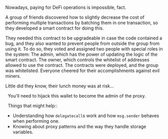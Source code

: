 Nowadays, paying for DeFi operations is impossible, fact.

A group of friends discovered how to slightly decrease the cost of performing multiple transactions by batching them in one transaction, so they developed a smart contract for doing this. 

They needed this contract to be upgradeable in case the code contained a bug, and they also wanted to prevent people from outside the group from using it. To do so, they voted and assigned two people with special roles in the system:
The admin, which has the power of updating the logic of the smart contract.
The owner, which controls the whitelist of addresses allowed to use the contract.
The contracts were deployed, and the group was whitelisted. Everyone cheered for their accomplishments against evil miners.

Little did they know, their lunch money was at risk…

&nbsp;
You'll need to hijack this wallet to become the admin of the proxy.

&nbsp;
Things that might help::
* Understanding how `delegatecall`s work and how `msg.sender` behaves when performing one.
* Knowing about proxy patterns and the way they handle storage variables.

